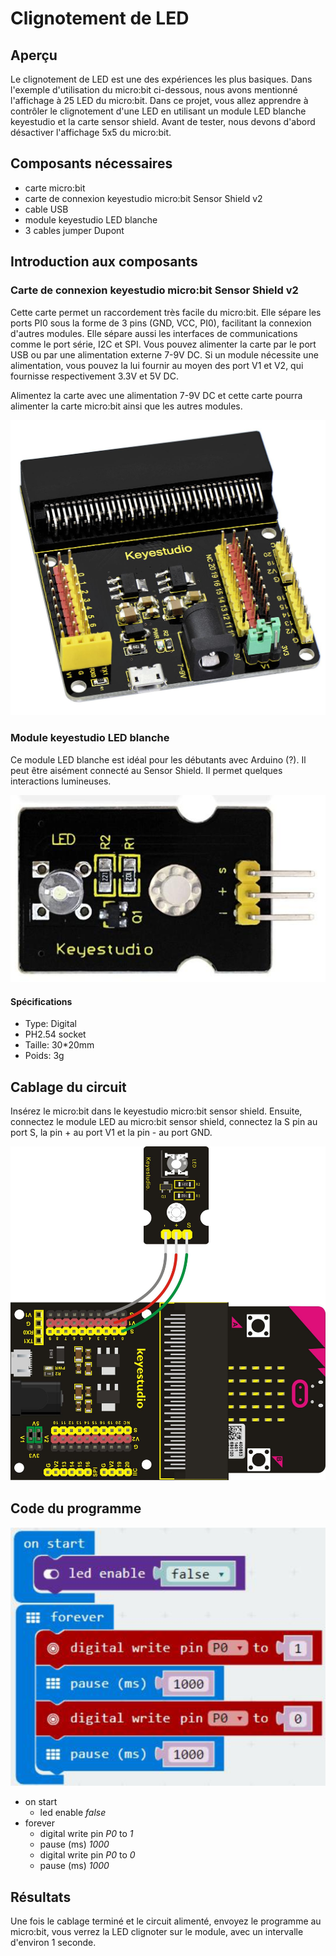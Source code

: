 # Clignotement de LED

## Aperçu

Le clignotement de LED est une des expériences les plus basiques. Dans l'exemple d'utilisation du micro:bit ci-dessous, nous avons mentionné l'affichage à 25 LED du micro:bit. Dans ce projet, vous allez apprendre à contrôler le clignotement d'une LED en utilisant un module LED blanche keyestudio et la carte sensor shield. Avant de tester, nous devons d'abord désactiver l'affichage 5x5 du micro:bit.

## Composants nécessaires

- carte micro:bit
- carte de connexion keyestudio micro:bit Sensor Shield v2
- cable USB
- module keyestudio LED blanche
- 3 cables jumper Dupont

## Introduction aux composants

### Carte de connexion keyestudio micro:bit Sensor Shield v2

Cette carte permet un raccordement très facile du micro:bit. Elle sépare les ports PI0 sous la forme de 3 pins (GND, VCC, PI0), facilitant la connexion d'autres modules. Elle sépare aussi les interfaces de communications comme le port série, I2C et SPI. Vous pouvez alimenter la carte par le port USB ou par une alimentation externe 7-9V DC. Si un module nécessite une alimentation, vous pouvez la lui fournir au moyen des port V1 et V2, qui fournisse respectivement 3.3V et 5V DC.

Alimentez la carte avec une alimentation 7-9V DC et cette carte pourra alimenter la carte micro:bit ainsi que les autres modules.

![Sensor Shield](images/MicrobitSensorShieldV2.png)

### Module keyestudio LED blanche

Ce module LED blanche est idéal pour les débutants avec Arduino (?). Il peut être aisément connecté au Sensor Shield. Il permet quelques interactions lumineuses.

![Module LED](images/WhiteLedModule.png)

#### Spécifications
- Type: Digital
- PH2.54 socket
- Taille: 30*20mm
- Poids: 3g

## Cablage du circuit

Insérez le micro:bit dans le keyestudio micro:bit sensor shield. Ensuite, connectez le module LED au micro:bit sensor shield, connectez la S pin au port S, la pin + au port V1 et la pin - au port GND.

![Circuit](images/LedBlinkCircuit.png)

## Code du programme

![Code](images/LedBlinkCode.png)

- on start
  - led enable *false*
- forever
  - digital write pin *P0* to *1*
  - pause (ms) *1000*
  - digital write pin *P0* to *0*
  - pause (ms) *1000*

## Résultats

Une fois le cablage terminé et le circuit alimenté, envoyez le programme au micro:bit, vous verrez la LED clignoter sur le module, avec un intervalle d'environ 1 seconde.
